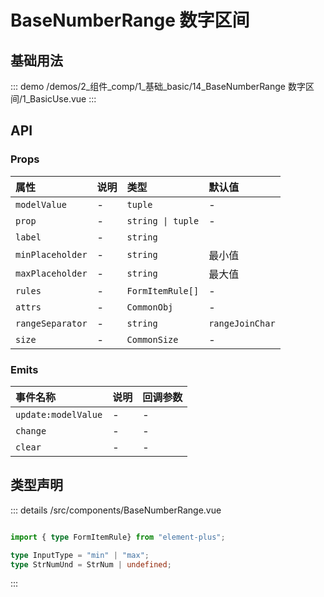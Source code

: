 # BaseNumberRange 数字区间


## 基础用法



::: demo 
/demos/2_组件_comp/1_基础_basic/14_BaseNumberRange 数字区间/1_BasicUse.vue
:::



## API 
### Props

|属性|说明|类型|默认值|
|:---|:---|:---|:---|
|`modelValue`|-|`tuple`|-|
|`prop`|-|`string \| tuple`|-|
|`label`|-|`string`||
|`minPlaceholder`|-|`string`|最小值|
|`maxPlaceholder`|-|`string`|最大值|
|`rules`|-|`FormItemRule[]`|-|
|`attrs`|-|`CommonObj`|-|
|`rangeSeparator`|-|`string`|`rangeJoinChar`|
|`size`|-|`CommonSize`|-|

### Emits

|事件名称|说明|回调参数|
|:---|:---|:---|
|`update:modelValue`|-|-|
|`change`|-|-|
|`clear`|-|-|



## 类型声明
::: details
/src/components/BaseNumberRange.vue

``` ts

import { type FormItemRule} from "element-plus";

type InputType = "min" | "max";
type StrNumUnd = StrNum | undefined;


```

:::  


